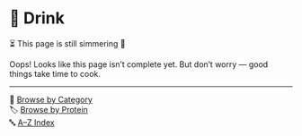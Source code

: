 # 🍹 Drink

⏳ This page is still simmering 🍳

Oops! Looks like this page isn’t complete yet. But don’t worry — good things take time to cook.

---

📁 [Browse by Category](../indexes/categories.md)  
🏷️ [Browse by Protein](../indexes/proteins.md)  
🔤 [A–Z Index](../indexes/alphabet.md)